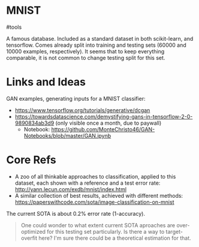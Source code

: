 # MNIST

#tools

A famous database. Included as a standard dataset in both scikit-learn, and tensorflow. Comes already split into training and testing sets (60000 and 10000 examples, respectively). It seems that to keep everything comparable, it is not common to change testing split for this set.

# Links and Ideas

GAN examples, generating inputs for a MNIST classifier:
* https://www.tensorflow.org/tutorials/generative/dcgan
* https://towardsdatascience.com/demystifying-gans-in-tensorflow-2-0-9890834ab3d9 (only visible once a month, due to paywall)
    * Notebook: https://github.com/MonteChristo46/GAN-Notebooks/blob/master/GAN.ipynb

# Core Refs

* A zoo of all thinkable approaches to classification, applied to this dataset, each shown with a reference and a test error rate: http://yann.lecun.com/exdb/mnist/index.html
* A similar collection of best results, achieved with different methods: https://paperswithcode.com/sota/image-classification-on-mnist

The current SOTA is about 0.2% error rate (1-accuracy).

> One could wonder to what extent current SOTA aproaches are over-optimized for this testing set particularly. Is there a way to target-overfit here? I'm sure there could be a theoretical estimation for that.